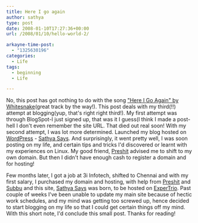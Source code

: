 ```yaml
---
title: Here I go again
author: sathya
type: post
date: 2008-01-10T17:27:36+00:00
url: /2008/01/10/hello-world-2/

arkayne-time-post:
  - "1325630196"
categories:
  - Life
tags:
  - beginning
  - Life

---
```

No, this post has got nothing to do with the song ["Here I Go Again" by Whitesnake][1](great track by the way!). This post deals with my third(!!) attempt at blogging(yup, that's right right third!). My first attempt was through BlogSpot-I just signed up, that was it I guess(I think I made a post-hell I don't even remember the site URL. That died out real soon! With my second attempt, I was lot more determined. Launched my blog hosted on [WordPress][2] - [Sathya Says][3]. And surprisingly, it went pretty well, I was soon posting on my life, and certain tips and tricks I'd discovered or learnt with my experiences on Linux. My good friend, [Preshit][4] advised me to shift to my own domain. But then I didn't have enough cash to register a domain and for hosting!

Few months later, I got a job at 3i Infotech, shifted to Chennai and with my first salary, I purchased my domain and hosting, with help from [Preshit][4] and [Subbu][5] and this site, [Sathya Says][6] was born, to be hosted on [ExperTrio][7]. Past couple of weeks I've been unable to update my main site because of hectic work schedules, and my mind was getting too screwed up, hence decided to start blogging on my life so that I could get certain things off my mind. With this short note, I'd conclude this small post. Thanks for reading!

 [1]: https://www.youtube.com/watch?v=oKTiwCez6Zs
 [2]: https://www.wordpress.com/
 [3]: https://sathyasays.wordpress.com
 [4]: https://www.acchablog.com
 [5]: https://xubz.com
 [6]: https://sathyasays.com
 [7]: https://www.expertrio.com
